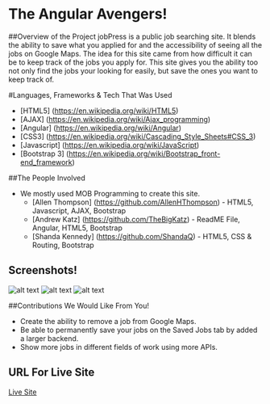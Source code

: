 # The Angular Avengers!

##Overview of the Project
jobPress is a public job searching site. It blends the ability to save what you applied for and the accessibility of seeing all the jobs on Google Maps. The idea for this site came from how difficult it can be to keep track of the jobs you apply for. This site gives you the ability too not only find the jobs your looking for easily, but save the ones you want to keep track of.

#Languages, Frameworks & Tech That Was Used
* [HTML5] (https://en.wikipedia.org/wiki/HTML5)
* [AJAX] (https://en.wikipedia.org/wiki/Ajax_programming)
* [Angular] (https://en.wikipedia.org/wiki/Angular)
* [CSS3] (https://en.wikipedia.org/wiki/Cascading_Style_Sheets#CSS_3)
* [Javascript] (https://en.wikipedia.org/wiki/JavaScript)
* [Bootstrap 3] (https://en.wikipedia.org/wiki/Bootstrap_front-end_framework)

##The People Involved
* We mostly used MOB Programming to create this site.
  * [Allen Thompson] (https://github.com/AllenHThompson) - HTML5, Javascript, AJAX, Bootstrap
  * [Andrew Katz] (https://github.com/TheBigKatz) - ReadME File, Angular, HTML5, Bootstrap
  * [Shanda Kennedy] (https://github.com/ShandaQ) - HTML5, CSS & Routing, Bootstrap

## Screenshots!
![alt text](https://raw.githubusercontent.com/DigitalCrafts-May-2016-Cohort/The-Angular-Avengers/master/homepage.png "Home Page Example")
![alt text](https://raw.githubusercontent.com/DigitalCrafts-May-2016-Cohort/The-Angular-Avengers/master/googlemaps.png "Google Maps Example")
![alt text](https://raw.githubusercontent.com/DigitalCrafts-May-2016-Cohort/The-Angular-Avengers/master/savebutton.png "Save Button Example")



##Contributions We Would Like From You!
* Create the ability to remove a job from Google Maps.
* Be able to permanently save your jobs on the Saved Jobs tab by added a larger backend.
* Show more jobs in different fields of work using more APIs.

## URL For Live Site

[Live Site](jobpress.surge.sh)
